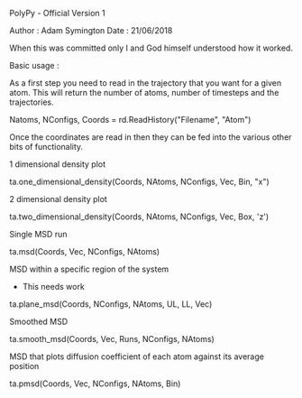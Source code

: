 PolyPy - Official Version 1


Author : Adam Symington 
Date   : 21/06/2018


When this was committed only I and God himself understood how it worked. 


Basic usage :

As a first step you need to read in the trajectory that you want for a given atom. This will 
return the number of atoms, number of timesteps and the trajectories. 

Natoms, NConfigs, Coords = rd.ReadHistory("Filename", "Atom")

Once the coordinates are read in then they can be fed into the various other bits of functionality. 


1 dimensional density plot

ta.one_dimensional_density(Coords, NAtoms, NConfigs, Vec, Bin, "x")


2 dimensional density plot

ta.two_dimensional_density(Coords, NAtoms, NConfigs, Vec, Box, 'z')


Single MSD run

ta.msd(Coords, Vec, NConfigs, NAtoms)


MSD within a specific region of the system
- This needs work

ta.plane_msd(Coords, NConfigs, NAtoms, UL, LL, Vec)


Smoothed MSD

ta.smooth_msd(Coords, Vec, Runs, NConfigs, NAtoms)


MSD that plots diffusion coefficient of each atom against its average position 

ta.pmsd(Coords, Vec, NConfigs, NAtoms, Bin)



